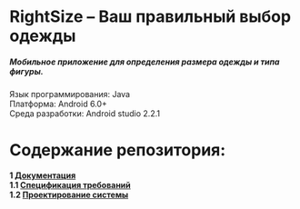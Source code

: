 # RightSize – Ваш правильный выбор одежды

##### Мобильное приложение для определения размера одежды и типа фигуры.


Язык программирования: Java <br>
Платформа: Android 6.0+ <br>
Среда разработки: Android studio 2.2.1

# Содержание репозитория:
<b>1 [Документация](docs)<br>
<b>1.1 [Спецификация требований](docs/Requirements.md)<br>
<b>1.2 [Проектирование системы](docs/System_design.md)<br>


